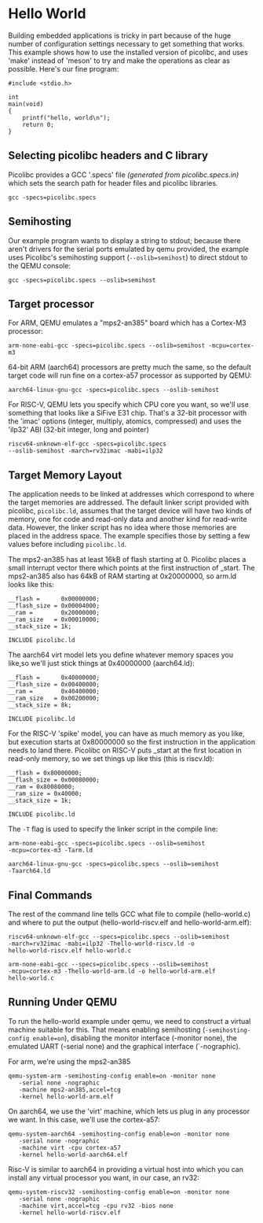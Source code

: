 # Hello World

Building embedded applications is tricky in part because of the huge
number of configuration settings necessary to get something that
works. This example shows how to use the installed version of
picolibc, and uses 'make' instead of 'meson' to try and make the
operations as clear as possible. Here's our fine program:

	#include <stdio.h>

	int
	main(void)
	{
		printf("hello, world\n");
		return 0;
	}

## Selecting picolibc headers and C library

Picolibc provides a GCC '.specs' file _(generated from
picolibc.specs.in)_ which sets the search path for
header files and picolibc libraries.

	gcc -specs=picolibc.specs

## Semihosting

Our example program wants to display a string to stdout; because there
aren't drivers for the serial ports emulated by qemu provided, the
example uses Picolibc's semihosting support (`--oslib=semihost`) to
direct stdout to the QEMU console:

	gcc -specs=picolibc.specs --oslib=semihost

## Target processor

For ARM, QEMU emulates a "mps2-an385" board which has a Cortex-M3
processor:

	arm-none-eabi-gcc -specs=picolibc.specs --oslib=semihost -mcpu=cortex-m3

64-bit ARM (aarch64) processors are pretty much the same, so the
default target code will run fine on a cortex-a57 processor as
supported by QEMU:

	aarch64-linux-gnu-gcc -specs=picolibc.specs --oslib-semihost

For RISC-V, QEMU lets you specify which CPU core you want, so we'll
use something that looks like a SiFive E31 chip. That's a 32-bit
processor with the 'imac' options (integer, multiply, atomics,
compressed) and uses the 'ilp32' ABI (32-bit integer, long and
pointer)

	riscv64-unknown-elf-gcc -specs=picolibc.specs
	--oslib-semihost -march=rv32imac -mabi=ilp32

## Target Memory Layout

The application needs to be linked at addresses which correspond to
where the target memories are addressed. The default linker script
provided with picolibc, `picolibc.ld`, assumes that the target device
will have two kinds of memory, one for code and read-only data and
another kind for read-write data. However, the linker script has no
idea where those memories are placed in the address space. The example
specifies those by setting a few values before including
`picolibc.ld`.

The mps2-an385 has at least 16kB of flash starting at 0. Picolibc
places a small interrupt vector there which points at the first
instruction of _start.  The mps2-an385 also has 64kB of RAM starting
at 0x20000000, so arm.ld looks like this:

	__flash =      0x00000000;
	__flash_size = 0x00004000;
	__ram =        0x20000000;
	__ram_size   = 0x00010000;
	__stack_size = 1k;

	INCLUDE picolibc.ld

The aarch64 virt model lets you define whatever memory spaces you
like,so we'll just stick things at 0x40000000 (aarch64.ld):

	__flash =      0x40000000;
	__flash_size = 0x00400000;
	__ram =        0x40400000;
	__ram_size   = 0x00200000;
	__stack_size = 8k;

	INCLUDE picolibc.ld

For the RISC-V 'spike' model, you can have as much memory as you like,
but execution starts at 0x80000000 so the first instruction in the
application needs to land there. Picolibc on RISC-V puts _start at the
first location in read-only memory, so we set things up like this
(this is riscv.ld):

	__flash = 0x80000000;
	__flash_size = 0x00080000;
	__ram = 0x80080000;
	__ram_size = 0x40000;
	__stack_size = 1k;

	INCLUDE picolibc.ld

The `-T` flag is used to specify the linker script in the compile
line:

	arm-none-eabi-gcc -specs=picolibc.specs --oslib=semihost
	-mcpu=cortex-m3 -Tarm.ld

	aarch64-linux-gnu-gcc -specs=picolibc.specs --oslib=semihost
	-Taarch64.ld


## Final Commands

The rest of the command line tells GCC what file to compile
(hello-world.c) and where to put the output (hello-world-riscv.elf and
hello-world-arm.elf):

	riscv64-unknown-elf-gcc --specs=picolibc.specs --oslib=semihost
	-march=rv32imac -mabi=ilp32 -Thello-world-riscv.ld -o
	hello-world-riscv.elf hello-world.c

	arm-none-eabi-gcc --specs=picolibc.specs --oslib=semihost
	-mcpu=cortex-m3 -Thello-world-arm.ld -o hello-world-arm.elf
	hello-world.c

## Running Under QEMU

To run the hello-world example under qemu, we need to construct a
virtual machine suitable for this. That means enabling semihosting
(`-semihosting-config enable=on`), disabling the monitor interface
(-monitor none), the emulated UART (-serial none) and the graphical
interface (`-nographic).

For arm, we're using the mps2-an385

	qemu-system-arm -semihosting-config enable=on -monitor none
	   -serial none -nographic
	   -machine mps2-an385,accel=tcg
	   -kernel hello-world-arm.elf

On aarch64, we use the 'virt' machine, which lets us plug in any
processor we want. In this case, we'll use the cortex-a57:

	qemu-system-aarch64 -semihosting-config enable=on -monitor none
	   -serial none -nographic
	   -machine virt -cpu cortex-a57
	   -kernel hello-world-aarch64.elf

Risc-V is similar to aarch64 in providing a virtual host into which
you can install any virtual processor you want, in our case, an rv32:

	qemu-system-riscv32 -semihosting-config enable=on -monitor none
	   -serial none -nographic
	   -machine virt,accel=tcg -cpu rv32 -bios none
	   -kernel hello-world-riscv.elf
	    
